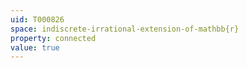 ```yaml
---
uid: T000826
space: indiscrete-irrational-extension-of-mathbb{r}
property: connected
value: true
---
```

